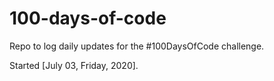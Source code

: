 # 100-days-of-code

Repo to log daily updates for the #100DaysOfCode challenge.

Started [July 03, Friday, 2020].
